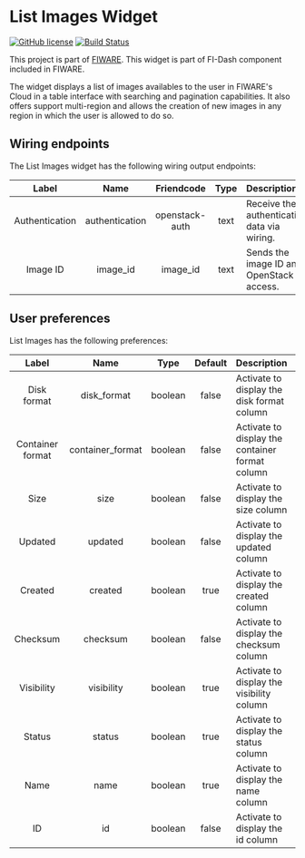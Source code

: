 # List Images Widget

[![GitHub license](https://img.shields.io/badge/license-AGPLv3-blue.svg)](https://raw.githubusercontent.com/fidash/widget-listimages/master/LICENSE.txt)
[![Build Status](https://build.conwet.fi.upm.es/jenkins/view/FI-Dash/job/Widget%20ListImages/badge/icon)](https://build.conwet.fi.upm.es/jenkins/view/FI-Dash/job/Widget%20ListImages/)

This project is part of [FIWARE](https://www.fiware.org/). This widget is part of FI-Dash component included in FIWARE.

The widget displays a list of images availables to the user in FIWARE's Cloud in a table interface with searching and pagination capabilities. It also offers support multi-region and allows the creation of new images in any region in which the user is allowed to do so.


## Wiring endpoints

The List Images widget has the following wiring output endpoints:

|Label|Name|Friendcode|Type|Description|
|:--:|:--:|:--:|:--:|:--|
|Authentication|authentication|openstack-auth|text|Receive the authentication data via wiring.|
|Image ID|image_id|image_id|text|Sends the image ID and OpenStack access.|


## User preferences

List Images has the following preferences:

|Label|Name|Type|Default|Description|
|:--:|:--:|:--:|:--:|:--|
|Disk format|disk_format|boolean|false|Activate to display the disk format column|
|Container format|container_format|boolean|false|Activate to display the container format column|
|Size|size|boolean|false|Activate to display the size column|
|Updated|updated|boolean|false|Activate to display the updated column|
|Created|created|boolean|true|Activate to display the created column|
|Checksum|checksum|boolean|false|Activate to display the checksum column|
|Visibility|visibility|boolean|true|Activate to display the visibility column|
|Status|status|boolean|true|Activate to display the status column|
|Name|name|boolean|true|Activate to display the name column|
|ID|id|boolean|false|Activate to display the id column|
